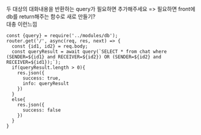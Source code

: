 두 대상의 대화내용을 반환하는 query가 필요하면 추가해주세요 => 필요하면 front에 db를 return해주는 함수로 새로 만들기?<br>
대충 이런느낌<br>
```
const {query} = require('../modules/db');
router.get('/', async(req, res, next) => {
  const {id1, id2} = req.body;
  const queryResult = await query(`SELECT * from chat where (SENDER=${id1} and RECEIVER=${id2}) OR (SENDER=${id2} and RECEIVER=${id1});`);
  if(queryResult.length > 0){
    res.json({
      success: true,
      info: queryResult
    })
  }
  else{
    res.json({
      success: false
    })
  }
}
```
